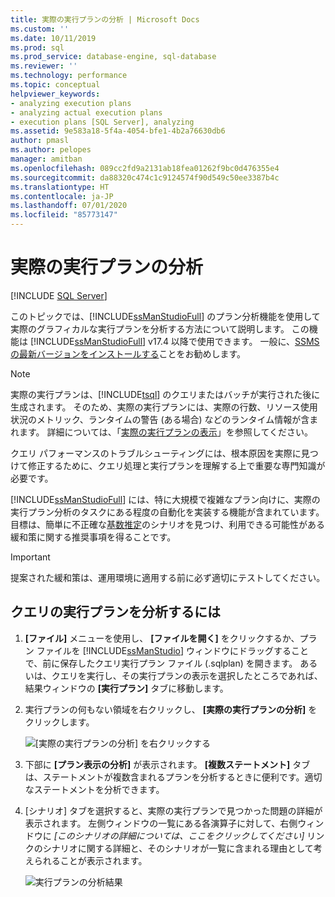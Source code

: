 ```yaml
---
title: 実際の実行プランの分析 | Microsoft Docs
ms.custom: ''
ms.date: 10/11/2019
ms.prod: sql
ms.prod_service: database-engine, sql-database
ms.reviewer: ''
ms.technology: performance
ms.topic: conceptual
helpviewer_keywords:
- analyzing execution plans
- analyzing actual execution plans
- execution plans [SQL Server], analyzing
ms.assetid: 9e583a18-5f4a-4054-bfe1-4b2a76630db6
author: pmasl
ms.author: pelopes
manager: amitban
ms.openlocfilehash: 089cc2fd9a2131ab18fea01262f9bc0d476355e4
ms.sourcegitcommit: da88320c474c1c9124574f90d549c50ee3387b4c
ms.translationtype: HT
ms.contentlocale: ja-JP
ms.lasthandoff: 07/01/2020
ms.locfileid: "85773147"
---
```

# <a name="analyze-an-actual-execution-plan"></a>実際の実行プランの分析

 [!INCLUDE [SQL Server](../../includes/applies-to-version/sqlserver.md)]

このトピックでは、[!INCLUDE[ssManStudioFull](../../includes/ssmanstudiofull-md.md)] のプラン分析機能を使用して実際のグラフィカルな実行プランを分析する方法について説明します。 この機能は [!INCLUDE[ssManStudioFull](../../includes/ssmanstudiofull-md.md)] v17.4 以降で使用できます。 一般に、[SSMS の最新バージョンをインストールする](../../ssms/download-sql-server-management-studio-ssms.md)ことをお勧めします。

> [!NOTE]
> 実際の実行プランは、[!INCLUDE[tsql](../../includes/tsql-md.md)] のクエリまたはバッチが実行された後に生成されます。 そのため、実際の実行プランには、実際の行数、リソース使用状況のメトリック、ランタイムの警告 (ある場合) などのランタイム情報が含まれます。 詳細については、「[実際の実行プランの表示](../../relational-databases/performance/display-an-actual-execution-plan.md)」を参照してください。
  
クエリ パフォーマンスのトラブルシューティングには、根本原因を実際に見つけて修正するために、クエリ処理と実行プランを理解する上で重要な専門知識が必要です。

[!INCLUDE[ssManStudioFull](../../includes/ssmanstudiofull-md.md)] には、特に大規模で複雑なプラン向けに、実際の実行プラン分析のタスクにある程度の自動化を実装する機能が含まれています。 目標は、簡単に不正確な[基数推定](../../relational-databases/performance/cardinality-estimation-sql-server.md)のシナリオを見つけ、利用できる可能性がある緩和策に関する推奨事項を得ることです。

> [!IMPORTANT]
> 提案された緩和策は、運用環境に適用する前に必ず適切にテストしてください。
  
## <a name="to-analyze-an-execution-plan-for-a-query"></a>クエリの実行プランを分析するには  
  
1.  **[ファイル]** メニューを使用し、 **[ファイルを開く]** をクリックするか、プラン ファイルを [!INCLUDE[ssManStudio](../../includes/ssManStudio-md.md)] ウィンドウにドラッグすることで、前に保存したクエリ実行プラン ファイル (.sqlplan) を開きます。 あるいは、クエリを実行し、その実行プランの表示を選択したところであれば、結果ウィンドウの **[実行プラン]** タブに移動します。 

2.  実行プランの何もない領域を右クリックし、 **[実際の実行プランの分析]** をクリックします。 

    ![[実際の実行プランの分析] を右クリックする](../../relational-databases/performance/media/plananalysismenuoption.png "[実際の実行プランの分析] を右クリックする")   

3.  下部に **[プラン表示の分析]** が表示されます。 **[複数ステートメント]** タブは、ステートメントが複数含まれるプランを分析するときに便利です。適切なステートメントを分析できます。

4.  [シナリオ] タブを選択すると、実際の実行プランで見つかった問題の詳細が表示されます。 左側ウィンドウの一覧にある各演算子に対して、右側ウィンドウに *[このシナリオの詳細については、ここをクリックしてください]* リンクのシナリオに関する詳細と、そのシナリオが一覧に含まれる理由として考えられることが表示されます。

    ![実行プランの分析結果](../../relational-databases/performance/media/plananalysis-scenarios.png "実行プランの分析結果") 
